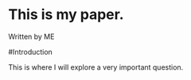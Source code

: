 # This is my paper.
Written by ME

#Introduction

This is where I will explore a very important question.
